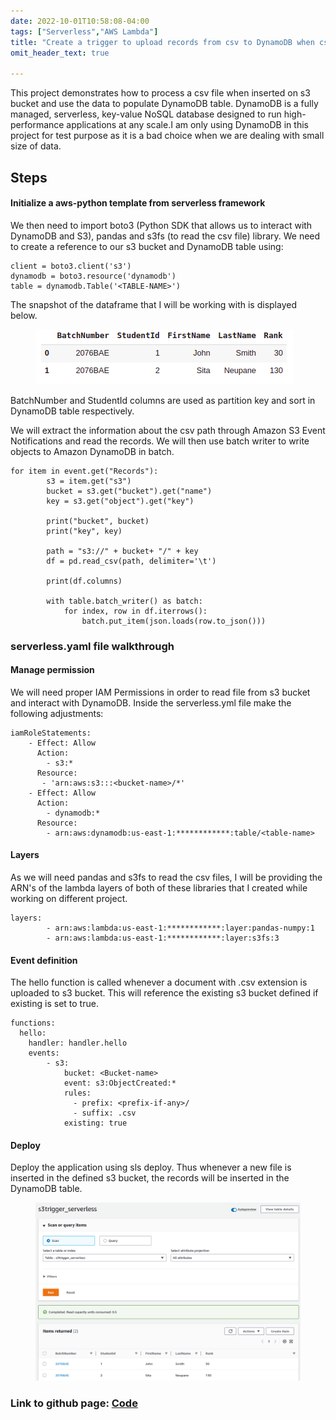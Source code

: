 ```yaml
---
date: 2022-10-01T10:58:08-04:00
tags: ["Serverless","AWS Lambda"]
title: "Create a trigger to upload records from csv to DynamoDB when csv file is inserted on S3 via Lambda function using Serverless Framework "
omit_header_text: true

---
```


This project demonstrates how to process a csv file when inserted on s3 bucket and use the data to populate DynamoDB table.  DynamoDB is a fully managed, serverless, key-value NoSQL database designed to run high-performance applications at any scale.I am only using DynamoDB in this project for test purpose as it is a bad choice when we are dealing with small size of data. 

## Steps

#### Initialize a aws-python template from serverless framework

We then need to import boto3 (Python SDK that allows us to interact with DynamoDB and S3), pandas and s3fs (to read the csv file) library. We need to create a reference to our s3 bucket and DynamoDB table using:

```
client = boto3.client('s3')
dynamodb = boto3.resource('dynamodb')
table = dynamodb.Table('<TABLE-NAME>')
```
The snapshot of the dataframe that I will be working with is displayed below.

<figure>
  <img src="https://github.com/shikshya1/aws-serverless/blob/main/s3-trigger-event/images/dataframe.png?raw=true" />
</figure>

BatchNumber and StudentId columns are used as partition key and sort in DynamoDB table respectively.

We will extract the information about the csv path through Amazon S3 Event Notifications and read the records. We will then use batch writer to write objects to Amazon DynamoDB in batch.

```
for item in event.get("Records"):
        s3 = item.get("s3")
        bucket = s3.get("bucket").get("name")
        key = s3.get("object").get("key")

        print("bucket", bucket)
        print("key", key)

        path = "s3://" + bucket+ "/" + key
        df = pd.read_csv(path, delimiter='\t')

        print(df.columns)

        with table.batch_writer() as batch:
            for index, row in df.iterrows():
                batch.put_item(json.loads(row.to_json()))
```

### serverless.yaml file walkthrough

#### Manage permission

We will need proper IAM Permissions in order to read file from s3 bucket and interact with DynamoDB. Inside the serverless.yml file make the following adjustments:

```
iamRoleStatements:
    - Effect: Allow
      Action:
        - s3:*
      Resource: 
       - 'arn:aws:s3:::<bucket-name>/*'
    - Effect: Allow
      Action:
        - dynamodb:*
      Resource:
        - arn:aws:dynamodb:us-east-1:************:table/<table-name>
```
#### Layers

As we will need pandas and s3fs to read the csv files, I will be providing the ARN's of the lambda layers of both of these libraries that I created while working on different project. 

```
layers:
        - arn:aws:lambda:us-east-1:************:layer:pandas-numpy:1
        - arn:aws:lambda:us-east-1:************:layer:s3fs:3
```

#### Event definition

The hello function is called whenever a document with .csv extension is uploaded to s3 bucket. This will reference the existing s3 bucket defined if existing is set to true.


```
functions:
  hello:
    handler: handler.hello
    events:
        - s3:
            bucket: <Bucket-name>
            event: s3:ObjectCreated:*
            rules:
              - prefix: <prefix-if-any>/
              - suffix: .csv
            existing: true
```

#### Deploy

Deploy the application using sls deploy. Thus whenever a new file is inserted in the defined s3 bucket, the records will be inserted in the DynamoDB table.

<figure>
  <img src="https://github.com/shikshya1/aws-serverless/blob/main/s3-trigger-event/images/dynamodb.png?raw=true" />
</figure>

### Link to github page: [Code](https://github.com/shikshya1/aws-serverless/tree/main/s3-trigger-event)
